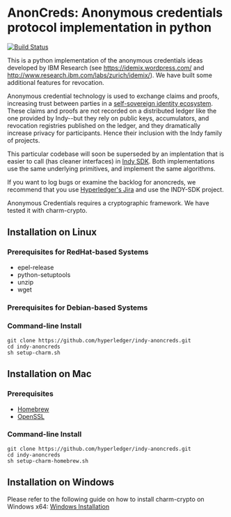 # AnonCreds: Anonymous credentials protocol implementation in python
[![Build Status](https://ci.evernym.com/buildStatus/icon?job=Anoncreds/master)](https://ci.evernym.com/view/Core/job/Anoncreds/job/master/)

This is a python implementation of the anonymous credentials ideas developed by
IBM Research (see https://idemix.wordpress.com/ and
http://www.research.ibm.com/labs/zurich/idemix/). We have built some additional
features for revocation.

Anonymous credential technology is used to exchange claims and proofs,
increasing trust between parties in a [self-sovereign identity ecosystem](https://sovrin.org).
These claims and proofs are not recorded on a distributed ledger like the one provided
by Indy--but they rely on public keys, accumulators, and revocation registries published
on the ledger, and they dramatically increase privacy for participants. Hence their
inclusion with the Indy family of projects.

This particular codebase will soon be superseded by an implentation that is easier to
call (has cleaner interfaces) in [Indy SDK](https://github.com/hyperledger/indy-sdk).
Both implementations use the same underlying primitives, and implement the same
algorithms.

If you want to log bugs or examine the backlog for anoncreds, we recommend that you use
[Hyperledger's Jira](https://jira.hyperledger.org) and use the INDY-SDK project.

Anonymous Credentials requires a cryptographic framework. We have tested it with charm-crypto.
## Installation on Linux

### Prerequisites for RedHat-based Systems

- epel-release
- python-setuptools
- unzip
- wget

### Prerequisites for Debian-based Systems

### Command-line Install

```
git clone https://github.com/hyperledger/indy-anoncreds.git
cd indy-anoncreds
sh setup-charm.sh
```

## Installation on Mac

### Prerequisites

- [Homebrew](http://brew.sh)
- [OpenSSL](https://solitum.net/openssl-os-x-el-capitan-and-brew)

### Command-line Install

```
git clone https://github.com/hyperledger/indy-anoncreds.git
cd indy-anoncreds
sh setup-charm-homebrew.sh
```

## Installation on Windows

Please refer to the following guide on how to install charm-crypto on Windows x64:
[Windows Installation](windows-installation-guide.md)
